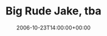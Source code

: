---
templateKey: event
guid: 08936161-6eab-11ea-99c5-002590d1d1b0
date: 2006-10-23T14:00:00+00:00
eventTime: '2pm'
title: Big Rude Jake, tba
artist: Big Rude Jake
city: Toronto
venue: tba
group: Tim Shia
guests: Sarah M, Jack C.
---